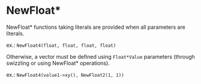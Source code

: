 # NewFloat*
  
NewFloat* functions taking literals are provided when all parameters are literals.

ex.: `NewFloat4(float, float, float, float)`

Otherwise, a vector must be defined using `Float*Value` parameters (through swizzling or using NewFloat* operations).

ex.: `NewFloat4(value1->xy(), NewFloat2(1, 1))`
